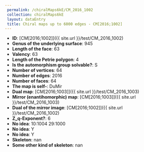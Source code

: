 ```yaml
--- 
 permalink: /chiralMaps6kE/CM_2016_1002 
 collection: chiralMaps6kE
 layout: dataEntry
 title: Chiral maps up to 6000 edges - CM[2016;1002]
---
```


- **ID**: [CM[2016;1002]]({{ site.url }}/test/CM_2016_1002)
- **Genus of the underlying surface**: 945
- **Length of the face**: 63
- **Valency**: 63
- **Length of the Petrie polygon**: 4
- **Is the automorphism group solvable?**: S
- **Number of vertices**: 64
- **Number of edges**: 2016
- **Number of faces**: 64
- **The map is self-**: DuMir
- **Dual map**: [CM[2016;1003]]({{ site.url }}/test/CM_2016_1003)
- **Mirror (enantihomorphic) map**: [CM[2016;1003]]({{ site.url }}/test/CM_2016_1003)
- **Dual of the mirror image**: [CM[2016;1002]]({{ site.url }}/test/CM_2016_1002)
- **Z_q-Exponent?**: 6
- **No idea**:  10:1004 29:1000
- **No idea**: Y
- **No idea**: Y
- **Skeleton**: nan
- **Some other kind of skeleton**: nan
